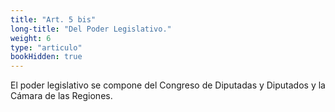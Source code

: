 ```yaml
---
title: "Art. 5 bis"
long-title: "Del Poder Legislativo."
weight: 6
type: "articulo"
bookHidden: true
---
```

El poder legislativo se compone del Congreso de Diputadas y Diputados y la Cámara de las Regiones.